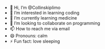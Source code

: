- 👋 Hi, I’m @Collinskiplimo
- 👀 I’m interested in learning coding
- 🌱 I’m currently learning medicine
- 💞️ I’m looking to collaborate on programming
- 📫 How to reach me via email
- 😄 Pronouns: calm
- ⚡ Fun fact: love sleeping

<!---
Collinskiplimo/Collinskiplimo is a ✨ special ✨ repository because its `README.md` (this file) appears on your GitHub profile.
You can click the Preview link to take a look at your changes.
--->
